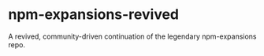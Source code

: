 # npm-expansions-revived
A revived, community-driven continuation of the legendary npm-expansions repo.
